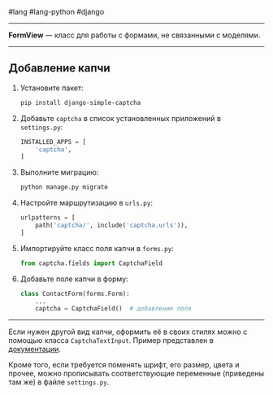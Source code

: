 #lang #lang-python #django

---
**FormView** — класс для работы с формами, не связанными с моделями.

---

## Добавление капчи

1. Установите пакет:

   ```bash
   pip install django-simple-captcha
   ```

2. Добавьте `captcha` в список установленных приложений в `settings.py`:

   ```python
   INSTALLED_APPS = [
       'captcha',
   ]
   ```

3. Выполните миграцию:

   ```bash
   python manage.py migrate
   ```

4. Настройте маршрутизацию в `urls.py`:

   ```python
   urlpatterns = [
       path('captcha/', include('captcha.urls')),
   ]
   ```

5. Импортируйте класс поля капчи в `forms.py`:

   ```python
   from captcha.fields import CaptchaField
   ```

6. Добавьте поле капчи в форму:

   ```python
   class ContactForm(forms.Form):
       ...
       captcha = CaptchaField()  # добавление поля
   ```

---

Если нужен другой вид капчи, оформить её в своих стилях можно с помощью класса `CaptchaTextInput`. Пример представлен в [документации](https://django-simple-captcha.readthedocs.io/en/latest/advanced.html).

Кроме того, если требуется поменять шрифт, его размер, цвета и прочее, можно прописывать соответствующие переменные (приведены там же) в файле `settings.py`.
